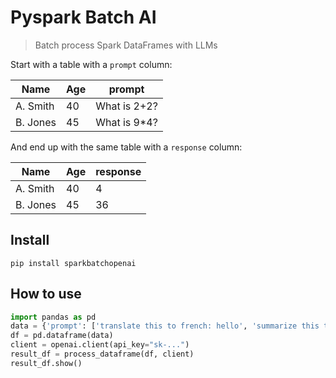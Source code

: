 # Pyspark Batch AI
> Batch process Spark DataFrames with LLMs

Start with a table with a `prompt` column:

| Name     | Age | prompt       |
| -------- | --- | ------------ |
| A. Smith | 40  | What is 2+2? |
| B. Jones | 45  | What is 9*4? |

And end up with the same table with a `response` column:

| Name     | Age | response     |
| -------- | --- | ------------ |
| A. Smith | 40  | 4            |
| B. Jones | 45  | 36           |


## Install

`pip install sparkbatchopenai`

## How to use

```python
import pandas as pd
data = {'prompt': ['translate this to french: hello', 'summarize this text in one sentence.']}
df = pd.dataframe(data)
client = openai.client(api_key="sk-...")
result_df = process_dataframe(df, client)
result_df.show()
```
